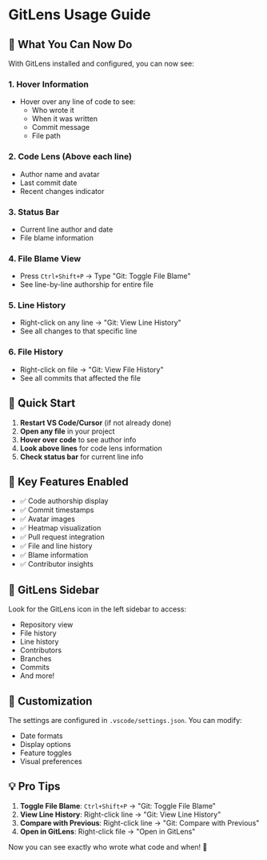 # GitLens Usage Guide

## 🎯 What You Can Now Do

With GitLens installed and configured, you can now see:

### 1. **Hover Information**
- Hover over any line of code to see:
  - Who wrote it
  - When it was written
  - Commit message
  - File path

### 2. **Code Lens (Above each line)**
- Author name and avatar
- Last commit date
- Recent changes indicator

### 3. **Status Bar**
- Current line author and date
- File blame information

### 4. **File Blame View**
- Press `Ctrl+Shift+P` → Type "Git: Toggle File Blame"
- See line-by-line authorship for entire file

### 5. **Line History**
- Right-click on any line → "Git: View Line History"
- See all changes to that specific line

### 6. **File History**
- Right-click on file → "Git: View File History"
- See all commits that affected the file

## 🚀 Quick Start

1. **Restart VS Code/Cursor** (if not already done)
2. **Open any file** in your project
3. **Hover over code** to see author info
4. **Look above lines** for code lens information
5. **Check status bar** for current line info

## 🔧 Key Features Enabled

- ✅ Code authorship display
- ✅ Commit timestamps
- ✅ Avatar images
- ✅ Heatmap visualization
- ✅ Pull request integration
- ✅ File and line history
- ✅ Blame information
- ✅ Contributor insights

## 📱 GitLens Sidebar

Look for the GitLens icon in the left sidebar to access:
- Repository view
- File history
- Line history
- Contributors
- Branches
- Commits
- And more!

## 🎨 Customization

The settings are configured in `.vscode/settings.json`. You can modify:
- Date formats
- Display options
- Feature toggles
- Visual preferences

## 💡 Pro Tips

1. **Toggle File Blame**: `Ctrl+Shift+P` → "Git: Toggle File Blame"
2. **View Line History**: Right-click line → "Git: View Line History"
3. **Compare with Previous**: Right-click line → "Git: Compare with Previous"
4. **Open in GitLens**: Right-click file → "Open in GitLens"

Now you can see exactly who wrote what code and when! 🎉
